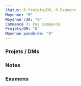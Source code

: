 ```yaml
---
Status: 0 Projets/DM, 0 Examens
Moyenne: "0"
Moyenne /20: "0"
Commencé ?: Pas Commencé
Projets/DM: "0"
Moyenne pondérée: "0"
---
```

### Projets / DMs
  
### Notes
  
### Examens